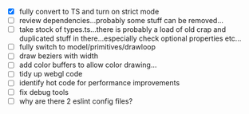 - [x] fully convert to TS and turn on strict mode
- [ ] review dependencies...probably some stuff can be removed...
- [ ] take stock of types.ts...there is probably a load of old crap and duplicated stuff in there...especially check optional properties etc...
- [ ] fully switch to model/primitives/drawloop
- [ ] draw beziers with width
- [ ] add color buffers to allow color drawing...
- [ ] tidy up webgl code
- [ ] identify hot code for performance improvements
- [ ] fix debug tools
- [ ] why are there 2 eslint config files?
